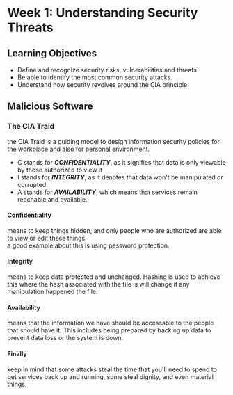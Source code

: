 # Week 1: Understanding Security Threats

## Learning Objectives
- Define and recognize security risks, vulnerabilities and threats.
- Be able to identify the most common security attacks.
- Understand how security revolves around the CIA principle.

## Malicious Software
### The CIA Traid
the CIA Traid is a guiding model to design information security policies for the workplace and also for personal environment.  
- C stands for ***CONFIDENTIALITY***, as it signifies that data is only viewable by those authorized to view it
- I stands for ***INTEGRITY***, as it denotes that data won't be manipulated or corrupted.
- A stands for ***AVAILABILITY***, which means that services remain reachable and available.
#### Confidentiality
means to keep things hidden, and only people who are authorized are able to view or edit these things.  
a good example about this is using password protection.
#### Integrity
means to keep data protected and unchanged. Hashing is used to achieve this where the hash associated with the file is will change if any manipulation happened the file. 
#### Availability
means that the information we have should be accessable to the people that should have it. This includes being prepared by backing up data to prevent data loss or the system is down. 
#### Finally
keep in mind that some attacks steal the time that you'll need to spend to get services back up and running, some steal dignity, and even material things.
